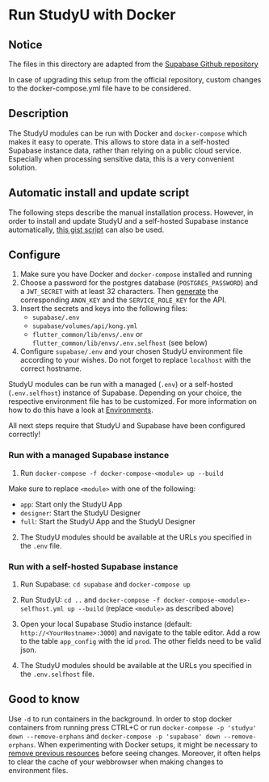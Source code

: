 # Run StudyU with Docker

## Notice

The files in this directory are adapted from the [Supabase Github repository](https://github.com/supabase/supabase/tree/master/docker)

In case of upgrading this setup from the official repository, custom changes to the docker-compose.yml file have to be considered.

## Description

The StudyU modules can be run with Docker and `docker-compose` which makes it easy to operate.
This allows to store data in a self-hosted Supabase instance data, rather than relying on a public cloud service.
Especially when processing sensitive data, this is a very convenient solution.

## Automatic install and update script

The following steps describe the manual installation process. However, in order to install and update StudyU and a self-hosted Supabase instance automatically, [this gist script](https://gist.github.com/johannesvedder/29a384f82e761527fc7acce1d06f78b9) can also be used.

## Configure

1. Make sure you have Docker and `docker-compose` installed and running
2. Choose a password for the postgres database (`POSTGRES_PASSWORD`) and a `JWT_SECRET` with at least 32 characters.
   Then [generate](https://supabase.com/docs/guides/hosting/overview#api-keys) the corresponding `ANON_KEY` and the `SERVICE_ROLE_KEY` for the API.
3. Insert the secrets and keys into the following files:
    - `supabase/.env`
    - `supabase/volumes/api/kong.yml`
    - `flutter_common/lib/envs/.env` or `flutter_common/lib/envs/.env.selfhost` (see below)
4. Configure `supabase/.env` and your chosen StudyU environment file according to your wishes. Do not forget to replace `localhost` with the correct hostname.

StudyU modules can be run with a managed (`.env`) or a self-hosted (`.env.selfhost`) instance of Supabase.
Depending on your choice, the respective environment file has to be customized.
For more information on how to do this have a look at [Environments](#user-content-environments).

All next steps require that StudyU and Supabase have been configured correctly!

### Run with a managed Supabase instance

1. Run `docker-compose -f docker-compose-<module> up --build`

Make sure to replace `<module>` with one of the following:
- `app`: Start only the StudyU App
- `designer`: Start the StudyU Designer
- `full`: Start the StudyU App and the StudyU Designer

2. The StudyU modules should be available at the URLs you specified in the `.env` file.

### Run with a self-hosted Supabase instance

1. Run Supabase: `cd supabase` and `docker-compose up`

2. Run StudyU: `cd ..` and `docker-compose -f docker-compose-<module>-selfhost.yml up --build` (replace `<module>` as described above)

3. Open your local Supabase Studio instance (default: `http://<YourHostname>:3000`) and navigate to the table editor.
   Add a row to the table `app_config` with the id `prod`. The other fields need to be valid json.

4. The StudyU modules should be available at the URLs you specified in the `.env.selfhost` file.

## Good to know

Use `-d` to run containers in the background.
In order to stop docker containers from running press CTRL+C or run `docker-compose -p 'studyu' down --remove-orphans` and `docker-compose -p 'supabase' down --remove-orphans`.
When experimenting with Docker setups, it might be necessary to [remove previous resources](https://docs.docker.com/engine/reference/commandline/system_prune/) before seeing changes.
Moreover, it often helps to clear the cache of your webbrowser when making changes to environment files.
